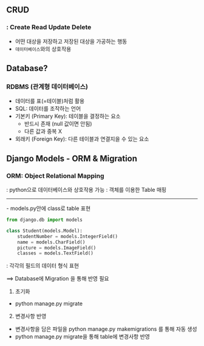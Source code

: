 ## CRUD
### : Create Read Update Delete
- 어떤 대상을 저장하고 저장된 대상을 가공하는 행동
- ```데이터베이스```와의 상호작용

## Database?
### RDBMS (관계형 데이터베이스)
- 데이터를 표(=테이블)처럼 활용
- SQL: 데이터를 조작하는 언어
- 기본키 (Primary Key): 테이블을 결정하는 요소
    - 반드시 존재 (null 값이면 안됨)
    - 다른 값과 중복 X
- 외래키 (Foreign Key): 다른 테이블과 연결지을 수 있는 요소

## Django Models - ORM & Migration

### ORM: Object Relational Mapping
: python으로 데이터베이스와 상호작용 가능
: 객체를 이용한 Table 매핑
<hr>
- models.py안에 class로 table 표현

```python
from django.db import models

class Student(models.Model):
    studentNumber = models.IntegerField()
    name = models.CharField()
    picture = models.ImageField()
    classes = models.TextField()
```
: 각각의 필드의 데이터 형식 표현

==> Database에 Migration 을 통해 반영 필요

1. 초기화
- python manage.py migrate
2. 변경사항 반영
- 변경사항을 담은 파일을 python manage.py makemigrations 를 통해 자동 생성
- python manage.py migrate을 통해 table에 변경사항 반영 